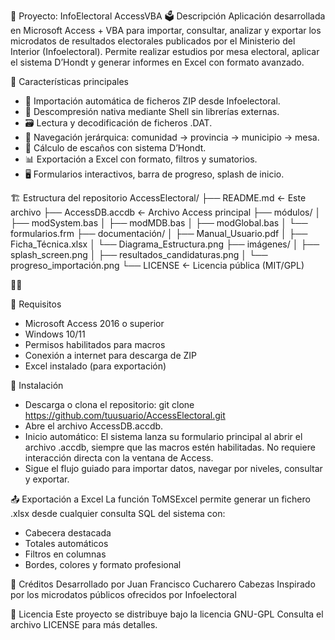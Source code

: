 📘 Proyecto: InfoElectoral AccessVBA
🗳️ Descripción
Aplicación desarrollada en Microsoft Access + VBA para importar, consultar, analizar y exportar los microdatos de resultados electorales publicados por el Ministerio del Interior (Infoelectoral). Permite realizar estudios por mesa electoral, aplicar el sistema D’Hondt y generar informes en Excel con formato avanzado.

🚀 Características principales
- 🔽 Importación automática de ficheros ZIP desde Infoelectoral.
- 📂 Descompresión nativa mediante Shell sin librerías externas.
- 🗃️ Lectura y decodificación de ficheros .DAT.
- 🧭 Navegación jerárquica: comunidad → provincia → municipio → mesa.
- 🧮 Cálculo de escaños con sistema D’Hondt.
- 📊 Exportación a Excel con formato, filtros y sumatorios.
- 🖥️ Formularios interactivos, barra de progreso, splash de inicio.

🏗️ Estructura del repositorio
AccessElectoral/
├── README.md                        ← Este archivo
├── AccessDB.accdb                   ← Archivo Access principal
├── módulos/
│   ├── modSystem.bas
│   ├── modMDB.bas
│   ├── modGlobal.bas
│   └── formularios.frm
├── documentación/
│   ├── Manual_Usuario.pdf
│   ├── Ficha_Técnica.xlsx
│   └── Diagrama_Estructura.png
├── imágenes/
│   ├── splash_screen.png
│   ├── resultados_candidaturas.png
│   └── progreso_importación.png
└── LICENSE                          ← Licencia pública (MIT/GPL)



🔧 Requisitos
- Microsoft Access 2016 o superior
- Windows 10/11
- Permisos habilitados para macros
- Conexión a internet para descarga de ZIP
- Excel instalado (para exportación)

📂 Instalación
- Descarga o clona el repositorio:
git clone https://github.com/tuusuario/AccessElectoral.git
- Abre el archivo AccessDB.accdb.
- Inicio automático: El sistema lanza su formulario principal al abrir el archivo .accdb, siempre que las macros estén habilitadas. No requiere interacción directa con la ventana de Access.
- Sigue el flujo guiado para importar datos, navegar por niveles, consultar y exportar.

📤 Exportación a Excel
La función ToMSExcel permite generar un fichero .xlsx desde cualquier consulta SQL del sistema con:
- Cabecera destacada
- Totales automáticos
- Filtros en columnas
- Bordes, colores y formato profesional

📘 Créditos
Desarrollado por Juan Francisco Cucharero Cabezas
Inspirado por los microdatos públicos ofrecidos por Infoelectoral

📄 Licencia
Este proyecto se distribuye bajo la licencia GNU-GPL
Consulta el archivo LICENSE para más detalles.
